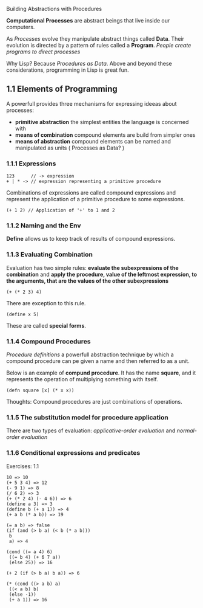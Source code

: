 Building Abstractions with Procedures

**Computational Processes** are abstract beings that live inside our computers.

As *Processes* evolve they manipulate abstract things called **Data**. Their evolution is directed by a pattern of rules called a **Program**.
*People create programs to direct processes*

Why Lisp? Because *Procedures as Data*.
Above and beyond these considerations, programming in Lisp is great fun.

1.1 Elements of Programming
---------------------------

A powerfull provides three mechanisms for expressing ideeas about processes: 
  * **primitive abstraction** the simplest entities the language is concerned with
  * **means of combination** compound elements are build from simpler ones
  * **means of abstraction** compound elements can be named and manipulated as units ( Processes as Data? )
  
### 1.1.1 Expressions
```
123      // -> expression
+ | * -> // expression representing a primitive procedure
```

Combinations of expressions are called compound expressions and represent the application of a primitive procedure to some expressions. 
```
(+ 1 2) // Application of '+' to 1 and 2
```

### 1.1.2 Naming and the Env
**Define** allows us to keep track of results of compound expressions.

### 1.1.3 Evaluating Combination
Evaluation has two simple rules: **evaluate the subexpressions of the combination** and **apply the procedure, value of the leftmost expression, to the arguments, that are the values of the other subexpressions**
```
(+ (* 2 3) 4)
```
There are exception to this rule.
```
(define x 5)
```
These are called **special forms**.

### 1.1.4 Compound Procedures
*Procedure definitions* a powerfull abstraction technique by which a compound procedure can pe given a name and then referred to as a unit.

Below is an example of **compund procedure**. It has the name **square**, and it represents the operation of multiplying something with itself.
```
(defn square [x] (* x x))
```
Thoughts: Compound procedures are just combinations of operations.

### 1.1.5 The substitution model for procedure application
There are two types of evaluation: *applicative-order evaluation* and *normal-order evaluation*

### 1.1.6 Conditional expressions and predicates

Exercises:
1.1
```
10 => 10
(+ 5 3 4) => 12
(- 9 1) => 8
(/ 6 2) => 3
(+ (* 2 4) (- 4 6)) => 6
(define a 3) => 3
(define b (+ a 1)) => 4
(+ a b (* a b)) => 19

(= a b) => false
(if (and (> b a) (< b (* a b)))
 b
 a) => 4
 
(cond ((= a 4) 6)
 ((= b 4) (+ 6 7 a))
 (else 25)) => 16
 
(+ 2 (if (> b a) b a)) => 6

(* (cond ((> a b) a)
 ((< a b) b)
 (else -1))
 (+ a 1)) => 16

```
